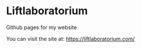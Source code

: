 # Liftlaboratorium
Github pages for my website

You can visit the site at: https://liftlaboratorium.com/
